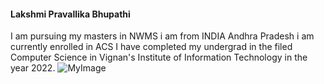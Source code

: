#### Lakshmi Pravallika Bhupathi ####

I am pursuing my masters in NWMS i am from INDIA Andhra Pradesh i am currently enrolled in ACS 
I have completed my undergrad in the filed Computer Science in Vignan's Institute of Information Technology in the year 2022.
![MyImage][Pravllikaimage.jpg]

[Pravllikaimage.jpg]: Pravllikaimage.jpg